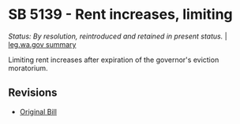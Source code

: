# SB 5139 - Rent increases, limiting
*Status: By resolution, reintroduced and retained in present status.* | [leg.wa.gov summary](https://app.leg.wa.gov/billsummary?BillNumber=5139&Year=2021)

Limiting rent increases after expiration of the governor's eviction moratorium.

## Revisions
* [Original Bill](1/)